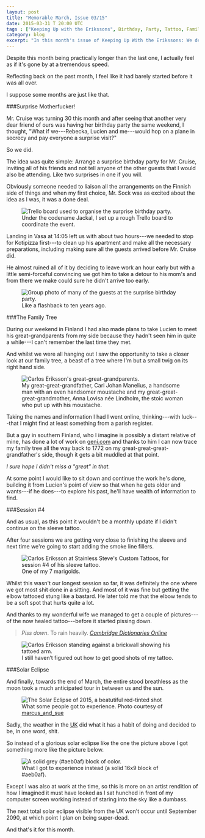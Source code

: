 ```yaml
---
layout: post
title: "Memorable March, Issue 03/15"
date: 2015-03-31 T 20:00 UTC
tags : ["Keeping Up with the Erikssons", Birthday, Party, Tattoo, Family, "Solar Eclipse", Finland]
category: blog
excerpt: "In this month's issue of Keeping Up With the Erikssons: We decide to surprise some of our friends and family by taking an impromptu flight to Finland, explore the family tree, experience a disappointing solar eclipse and I, of course, continue my tattoo."
---
```

Despite this month being practically longer than the last one, I actually feel as if it's gone by at a tremendous speed.

Reflecting back on the past month, I feel like it had barely started before it was all over.

I suppose some months are just like that.

###Surprise Motherfucker!

Mr. Cruise was turning 30 this month and after seeing that another very dear friend of ours was having her birthday party the same weekend, I thought, "What if we---Rebecka, Lucien and me---would hop on a plane in secrecy and pay everyone a surprise visit?"

So we did.

The idea was quite simple: Arrange a surprise birthday party for Mr. Cruise, inviting all of his friends and not tell anyone of the other guests that I would also be attending. Like two surprises in one if you will.

Obviously someone needed to liaison all the arrangements on the Finnish side of things and when my first choice, Mr. Sock was as excited about the idea as I was, it was a done deal.

<figure>
	<img class="js-lazy-load" data-original="/assets/posts/2015/march/memorable-march-issue-03-15/organising-a-surprise-birthday-party-with-trello.jpg" alt="Trello board used to organise the surprise birthday party.">
	<figcaption>Under the codename Jackal, I set up a rough Trello board to coordinate the event.</figcaption>
</figure> 

Landing in <span lang="sv">Vasa</span> at 14:05 left us with about two hours---we needed to stop for Kotipizza first---to clean up his apartment and make all the necessary preparations, including making sure all the guests arrived before Mr. Cruise did.

He almost ruined all of it by deciding to leave work an hour early but with a little semi-forceful convincing we got him to take a detour to his mom's and from there we make could sure he didn't arrive too early.

<figure>
	<img class="js-lazy-load" data-original="/assets/posts/2015/march/memorable-march-issue-03-15/the-surprise-birthday-party.jpg" alt="Group photo of many of the guests at the surprise birthday party.">
	<figcaption>Like a flashback to ten years ago.</figcaption>
</figure>

###The Family Tree

During our weekend in Finland I had also made plans to take Lucien to meet his great-grandparents from my side because they hadn't seen him in quite a while---I can't remember the last time they met.

And whilst we were all hanging out I saw the opportunity to take a closer look at our family tree, a beast of a tree where I'm but a small twig on its right hand side.

<figure>
	<img class="js-lazy-load" data-original="/assets/posts/2015/march/memorable-march-issue-03-15/carlos-erikssons-great-great-grandparents.jpg" alt="Carlos Eriksson's great-great-grandparents.">
	<figcaption>My great-great-grandfather, Carl Johan Manelius, a handsome man with an even handsomer moustache and my great-great-great-grandmother, Anna Lovisa née Lindholm, the stoic woman who put up with his moustache.</figcaption>
</figure>

Taking the names and information I had I went online, thinking---with luck---that I might find at least something from a parish register.

But a guy in southern Finland, who I imagine is possibly a distant relative of mine, has done a lot of work on [geni.com][geni] and thanks to him I can now trace my family tree all the way back to 1772 on my great-great-great-grandfather's side, though it gets a bit muddled at that point.

*I sure hope I didn't miss a "great" in that.*

At some point I would like to sit down and continue the work he's done, building it from Lucien's point of view so that when he gets older and wants---if he does---to explore his past, he'll have wealth of information to find.

###Session \#4

And as usual, as this point it wouldn't be a monthly update if I didn't continue on the sleeve tattoo.

After four sessions we are getting very close to finishing the sleeve and next time we're going to start adding the smoke line fillers.

<figure>
	<img class="js-lazy-load" data-original="/assets/posts/2015/march/memorable-march-issue-03-15/carlos-eriksson-sleeve-tattoo-session-4-at-stainless-steves-custom-tattoos.jpg" alt="Carlos Eriksson at Stainless Steve's Custom Tattoos, for session #4 of his sleeve tattoo.">
	<figcaption>One of my 7 marigolds.</figcaption>
</figure>

Whilst this wasn't our longest session so far, it was definitely the one where we got most shit done in a sitting. And most of it was fine but getting the elbow tattooed stung like a bastard. He later told me that the elbow tends to be a soft spot that hurts quite a lot.

And thanks to my wonderful wife we managed to get a couple of pictures---of the now healed tattoo---before it started pissing down.

> *Piss down*. To rain heavily. <cite><a href="http://dictionary.cambridge.org/dictionary/british/piss-down">Cambridge Dictionaries Online</a></cite>

<figure>
	<img class="js-lazy-load" data-original="/assets/posts/2015/march/memorable-march-issue-03-15/carlos-eriksson-sleeve-tattoo-healed-photoshoot.jpg" alt="Carlos Eriksson standing against a brickwall showing his tattoed arm.">
	<figcaption>I still haven’t figured out how to get good shots of my tattoo.</figcaption>
</figure>


###Solar Eclipse

And finally, towards the end of March, the entire stood breathless as the moon took a much anticipated tour in between us and the sun.

<figure>
	<img class="js-lazy-load" data-original="/assets/posts/2015/march/memorable-march-issue-03-15/solar-eclipse-2015-by-marcus_and_sue.jpg" alt="The Solar Eclipse of 2015, a beatutiful red-tinted shot ">
	<figcaption>What some people got to experience. Photo courtesy of <a href="https://www.flickr.com/photos/marcusandsue/">marcus_and_sue</a></figcaption>
</figure>

Sadly, the weather in the <abbr title="United Kingdom" class="small-caps">UK</abbr> did what it has a habit of doing and decided to be, in one word, shit.

So instead of a glorious solar eclipse like the one the picture above I got something more like the picture below.

<figure>
	<img class="js-lazy-load" data-original="/assets/posts/2015/march/memorable-march-issue-03-15/solar-eclipse-2015-by-carlos-eriksson.jpg" alt="A solid grey (#aeb0af) block of color.">
	<figcaption>What I got to experience instead (a solid 16x9 block of #aeb0af).</figcaption>
</figure>

Except I was also at work at the time, so this is more on an artist rendition of how I imagined it must have looked as I sat hunched in front of my computer screen working instead of staring into the sky like a dumbass.

The next total solar eclipse visible from the <abbr class="small-caps">UK</abbr> won't occur until September 2090, at which point I plan on being super-dead.

And that's it for this month.

[geni]: http://www.geni.com
